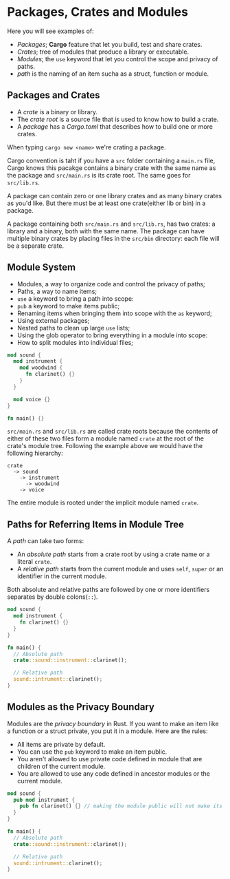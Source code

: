 # Packages, Crates and Modules

Here you will see examples of:

- *Packages*; **Cargo** feature that let you build, test and share crates.
- *Crates*; tree of modules that produce a library or executable.
- *Modules*; the `use` keyword that let you control the scope and privacy of paths.
- *path* is the naming of an item sucha as a struct, function or module.

## Packages and Crates

- A *crate* is a binary or library.
- The *crate root* is a source file that is used to know how to build a crate.
- A *package* has a *Cargo.toml* that describes how to build one or more crates.

When typing `cargo new <name>` we're crating a package.

Cargo convention is taht if you have a `src` folder containing a `main.rs` file, Cargo knows this pacakge contains a binary crate with the same name as the package and `src/main.rs` is its crate root. The same goes for `src/lib.rs`.

A package can contain zero or one library crates and as many binary crates as you'd like. But there must be at least one crate(either lib or bin) in a package.

A package containing both `src/main.rs` and `src/lib.rs`, has two crates: a library and a binary, both with the same name. The package can have multiple binary crates by placing files in the `src/bin` directory: each file will be a separate crate.

## Module System

- Modules, a way to organize code and control the privacy of paths;
- Paths, a way to name items;
- `use` a keyword to bring a path into scope:
- `pub` a keyword to make items public;
- Renaming items when bringing them into scope with the `as` keyword;
- Using external packages;
- Nested paths to clean up large `use` lists;
- Using the glob operator to bring everything in a module into scope:
- How to split modules into individual files;

```rust
mod sound {
  mod instrument {
    mod woodwind {
      fn clarinet() {}
    }
  }

  mod voice {}
}

fn main() {}
```

`src/main.rs` and `src/lib.rs` are called crate roots because the contents of either of these two files form a module named `crate` at the root of the crate's module tree. Following the example above we would have the following hierarchy:

```
crate
  -> sound
    -> instrument
      -> woodwind
    -> voice
```

The entire module is rooted under the implicit module named `crate`.


## Paths for Referring Items in Module Tree

A *path* can take two forms:

- An *absolute path* starts from a crate root by using a crate name or a literal `crate`.
- A *relative path* starts from the current module and uses `self`, `super` or an identifier in the current module.

Both absolute and relative paths are followed by one or more identifiers separates by double colons(`::`).

```rust
mod sound {
  mod instrument {
    fn clarinet() {}
  }
}

fn main() {
  // Absolute path
  crate::sound::instrument::clarinet();

  // Relative path
  sound::intrument::clarinet();
}
```

## Modules as the Privacy Boundary

Modules are the *privacy boundary* in Rust. If you want to make an item like a function or a struct private, you put it in a module. Here are the rules:

- All items are private by default.
- You can use the `pub` keyword to make an item public.
- You aren't allowed to use private code defined in module that are children of the current module.
- You are allowed to use any code defined in ancestor modules or the current module.

```rust
mod sound {
  pub mod instrument {
    pub fn clarinet() {} // making the module public will not make its contents public
  }
}

fn main() {
  // Absolute path
  crate::sound::instrument::clarinet();

  // Relative path
  sound::intrument::clarinet();
}
```